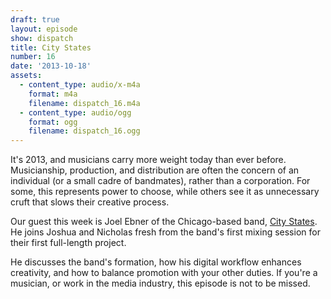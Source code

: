 ```yaml
---
draft: true
layout: episode
show: dispatch
title: City States
number: 16
date: '2013-10-18'
assets:
  - content_type: audio/x-m4a
    format: m4a
    filename: dispatch_16.m4a
  - content_type: audio/ogg
    format: ogg
    filename: dispatch_16.ogg
---
```

It's 2013, and musicians carry more weight today than ever before. Musicianship, production, and distribution are often the concern of an individual (or a small cadre of bandmates), rather than a corporation. For some, this represents power to choose, while others see it as unnecessary cruft that slows their creative process.

Our guest this week is Joel Ebner of the Chicago-based band, [City States](http://citystatesmusic.com). He joins Joshua and Nicholas fresh from the band's first mixing session for their first full-length project.

He discusses the band's formation, how his digital workflow enhances creativity, and how to balance promotion with your other duties. If you're a musician, or work in the media industry, this episode is not to be missed.